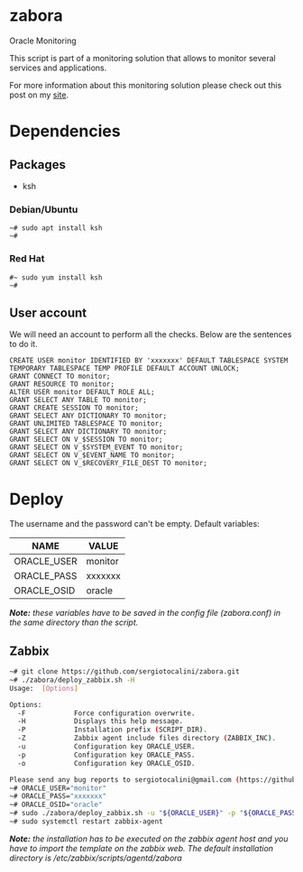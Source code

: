 # zabora
Oracle Monitoring

This script is part of a monitoring solution that allows to monitor several
services and applications.

For more information about this monitoring solution please check out this post
on my [site](https://sergiotocalini.github.io/project/monitoring).

# Dependencies
## Packages
* ksh

### Debian/Ubuntu

```
~# sudo apt install ksh
~#
```

### Red Hat

```
#~ sudo yum install ksh
~#
```

## User account
We will need an account to perform all the checks. Below are the sentences to do it.

```plsql
CREATE USER monitor IDENTIFIED BY 'xxxxxxx' DEFAULT TABLESPACE SYSTEM TEMPORARY TABLESPACE TEMP PROFILE DEFAULT ACCOUNT UNLOCK;
GRANT CONNECT TO monitor;
GRANT RESOURCE TO monitor;
ALTER USER monitor DEFAULT ROLE ALL;
GRANT SELECT ANY TABLE TO monitor;
GRANT CREATE SESSION TO monitor;
GRANT SELECT ANY DICTIONARY TO monitor;
GRANT UNLIMITED TABLESPACE TO monitor;
GRANT SELECT ANY DICTIONARY TO monitor;
GRANT SELECT ON V_$SESSION TO monitor;
GRANT SELECT ON V_$SYSTEM_EVENT TO monitor;
GRANT SELECT ON V_$EVENT_NAME TO monitor;
GRANT SELECT ON V_$RECOVERY_FILE_DEST TO monitor;
```

# Deploy
The username and the password can't be empty.
Default variables:

NAME|VALUE
----|-----
ORACLE_USER|monitor
ORACLE_PASS|xxxxxxx
ORACLE_OSID|oracle

*__Note:__ these variables have to be saved in the config file (zabora.conf) in
the same directory than the script.*

## Zabbix

```bash
~# git clone https://github.com/sergiotocalini/zabora.git
~# ./zabora/deploy_zabbix.sh -H
Usage:  [Options]

Options:
  -F            Force configuration overwrite.
  -H            Displays this help message.
  -P            Installation prefix (SCRIPT_DIR).
  -Z            Zabbix agent include files directory (ZABBIX_INC).
  -u            Configuration key ORACLE_USER.
  -p            Configuration key ORACLE_PASS.
  -o            Configuration key ORACLE_OSID.

Please send any bug reports to sergiotocalini@gmail.com (https://github.com/sergiotocalini)
~# ORACLE_USER="monitor"
~# ORACLE_PASS="xxxxxxx"
~# ORACLE_OSID="oracle"
~# sudo ./zabora/deploy_zabbix.sh -u "${ORACLE_USER}" -p "${ORACLE_PASS}" -o "${ORACLE_OSID}"
~# sudo systemctl restart zabbix-agent
```

*__Note:__ the installation has to be executed on the zabbix agent host and you have
to import the template on the zabbix web. The default installation directory is
/etc/zabbix/scripts/agentd/zabora*
